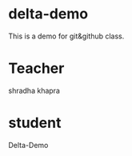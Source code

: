 # delta-demo
This is a demo for git&amp;github class.

# Teacher
shradha khapra

# student
Delta-Demo